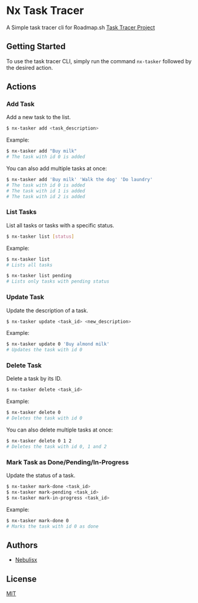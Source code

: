 
# Nx Task Tracer

A Simple task tracer cli for Roadmap.sh [Task Tracer Project](https://roadmap.sh/projects/task-tracker)

## Getting Started

To use the task tracer CLI, simply run the command `nx-tasker` followed by the desired action.

## Actions

### Add Task

Add a new task to the list.

```bash
$ nx-tasker add <task_description>
```

Example:

```bash
$ nx-tasker add "Buy milk"
# The task with id 0 is added
```

You can also add multiple tasks at once:

```bash
$ nx-tasker add 'Buy milk' 'Walk the dog' 'Do laundry'
# The task with id 0 is added
# The task with id 1 is added
# The task with id 2 is added
```

### List Tasks

List all tasks or tasks with a specific status.

```bash
$ nx-tasker list [status]
```

Example:

```bash
$ nx-tasker list
# Lists all tasks

$ nx-tasker list pending
# Lists only tasks with pending status
```

### Update Task

Update the description of a task.

```bash
$ nx-tasker update <task_id> <new_description>
```

Example:

```bash
$ nx-tasker update 0 'Buy almond milk'
# Updates the task with id 0
```

### Delete Task

Delete a task by its ID.

```bash
$ nx-tasker delete <task_id>
```

Example:

```bash
$ nx-tasker delete 0
# Deletes the task with id 0
```
You can also delete multiple tasks at once:

```bash
$ nx-tasker delete 0 1 2
# Deletes the task with id 0, 1 and 2
```

### Mark Task as Done/Pending/In-Progress

Update the status of a task.

```bash
$ nx-tasker mark-done <task_id>
$ nx-tasker mark-pending <task_id>
$ nx-tasker mark-in-progress <task_id>
```

Example:

```bash
$ nx-tasker mark-done 0
# Marks the task with id 0 as done
```

## Authors

- [Nebulisx](https://www.github.com/nebulisx)


## License

[MIT](https://github.com/nebulisx-roadmap/Task-Tracer/blob/main/LICENSE)